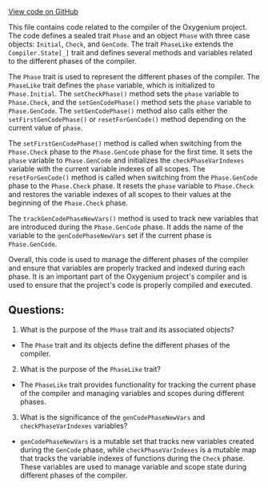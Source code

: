 [View code on GitHub](https://github.com/oxygenium/oxygenium/ralph/src/main/scala/org/oxygenium/ralph/Phase.scala)

This file contains code related to the compiler of the Oxygenium project. The code defines a sealed trait `Phase` and an object `Phase` with three case objects: `Initial`, `Check`, and `GenCode`. The trait `PhaseLike` extends the `Compiler.State[_]` trait and defines several methods and variables related to the different phases of the compiler.

The `Phase` trait is used to represent the different phases of the compiler. The `PhaseLike` trait defines the `phase` variable, which is initialized to `Phase.Initial`. The `setCheckPhase()` method sets the `phase` variable to `Phase.Check`, and the `setGenCodePhase()` method sets the `phase` variable to `Phase.GenCode`. The `setGenCodePhase()` method also calls either the `setFirstGenCodePhase()` or `resetForGenCode()` method depending on the current value of `phase`.

The `setFirstGenCodePhase()` method is called when switching from the `Phase.Check` phase to the `Phase.GenCode` phase for the first time. It sets the `phase` variable to `Phase.GenCode` and initializes the `checkPhaseVarIndexes` variable with the current variable indexes of all scopes. The `resetForGenCode()` method is called when switching from the `Phase.GenCode` phase to the `Phase.Check` phase. It resets the `phase` variable to `Phase.Check` and restores the variable indexes of all scopes to their values at the beginning of the `Phase.Check` phase.

The `trackGenCodePhaseNewVars()` method is used to track new variables that are introduced during the `Phase.GenCode` phase. It adds the name of the variable to the `genCodePhaseNewVars` set if the current phase is `Phase.GenCode`.

Overall, this code is used to manage the different phases of the compiler and ensure that variables are properly tracked and indexed during each phase. It is an important part of the Oxygenium project's compiler and is used to ensure that the project's code is properly compiled and executed.
## Questions: 
 1. What is the purpose of the `Phase` trait and its associated objects?
- The `Phase` trait and its objects define the different phases of the compiler.
2. What is the purpose of the `PhaseLike` trait?
- The `PhaseLike` trait provides functionality for tracking the current phase of the compiler and managing variables and scopes during different phases.
3. What is the significance of the `genCodePhaseNewVars` and `checkPhaseVarIndexes` variables?
- `genCodePhaseNewVars` is a mutable set that tracks new variables created during the `GenCode` phase, while `checkPhaseVarIndexes` is a mutable map that tracks the variable indexes of functions during the `Check` phase. These variables are used to manage variable and scope state during different phases of the compiler.